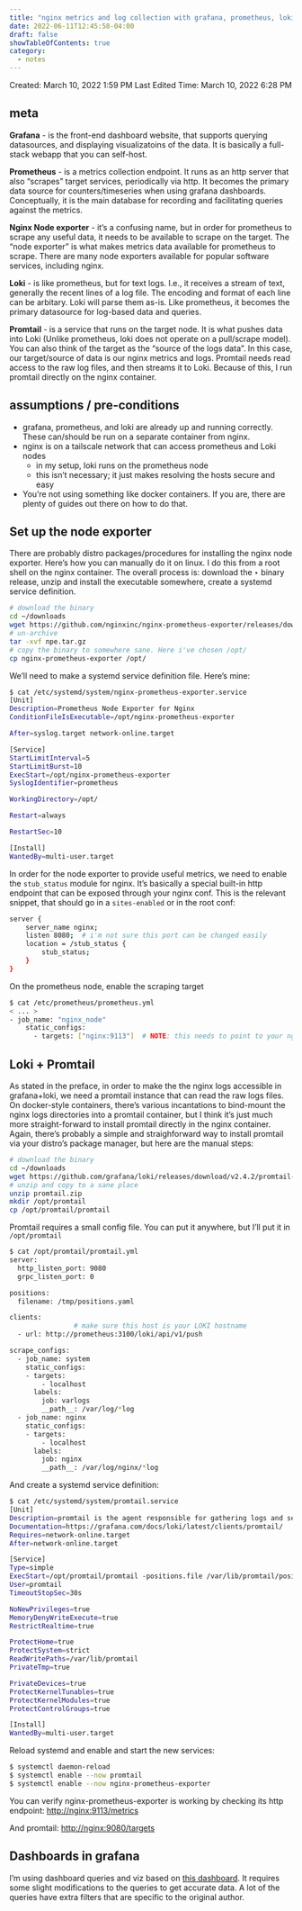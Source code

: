 ```yaml
---
title: "nginx metrics and log collection with grafana, prometheus, loki"
date: 2022-06-11T12:45:58-04:00
draft: false
showTableOfContents: true
category:
  - notes
---
```



Created: March 10, 2022 1:59 PM
Last Edited Time: March 10, 2022 6:28 PM

## meta

**Grafana** - is the front-end dashboard website, that supports querying datasources, and displaying visualizatoins of the data. It is basically a full-stack webapp that you can self-host.

**Prometheus** - is a metrics collection endpoint. It runs as an http server that also “scrapes” target services, periodically via http. It becomes the primary data source for counters/timeseries when using grafana dashboards. Conceptually, it is the main database for recording and facilitating queries against the metrics.

**Nginx Node exporter** - it’s a confusing name, but in order for prometheus to scrape any useful data, it needs to be available to scrape on the target. The “node exporter” is what makes metrics data available for prometheus to scrape. There are many node exporters available for popular software services, including nginx.

**Loki** - is like prometheus, but for text logs. I.e., it receives a stream of text, generally the recent lines of a log file. The encoding and format of each line can be arbitary. Loki will parse them as-is. Like prometheus, it becomes the primary datasource for log-based data and queries.

**Promtail** - is a service that runs on the target node. It is what pushes data into Loki (Unlike prometheus, loki does not operate on a pull/scrape model). You can also think of the target as the “source of the logs data”. In this case, our target/source of data is our nginx metrics and logs. Promtail needs read access to the raw log files, and then streams it to Loki. Because of this, I run promtail directly on the nginx container.

## assumptions / pre-conditions

- grafana, prometheus, and loki are already up and running correctly. These can/should be run on a separate container from nginx.
- nginx is on a tailscale network that can access prometheus and Loki nodes
  - in my setup, loki runs on the prometheus node
  - this isn’t necessary; it just makes resolving the hosts secure and easy
- You’re not using something like docker containers. If you are, there are plenty of guides out there on how to do that.

## Set up the node exporter

There are probably distro packages/procedures for installing the nginx node exporter. Here’s how you can manually do it on linux. I do this from a root shell on the nginx container. The overall process is: download the ‣ binary release, unzip and install the executable somewhere, create a systemd service definition.

```bash
# download the binary
cd ~/downloads
wget https://github.com/nginxinc/nginx-prometheus-exporter/releases/download/v0.10.0/nginx-prometheus-exporter_0.10.0_linux_amd64.tar.gz -O ~/downloads/npe.tar.gz
# un-archive
tar -xvf npe.tar.gz
# copy the binary to somewhere sane. Here i've chosen /opt/
cp nginx-prometheus-exporter /opt/
```

We’ll need to make a systemd service definition file. Here’s mine:

```bash
$ cat /etc/systemd/system/nginx-prometheus-exporter.service
[Unit]
Description=Prometheus Node Exporter for Nginx
ConditionFileIsExecutable=/opt/nginx-prometheus-exporter

After=syslog.target network-online.target 

[Service]
StartLimitInterval=5
StartLimitBurst=10
ExecStart=/opt/nginx-prometheus-exporter
SyslogIdentifier=prometheus

WorkingDirectory=/opt/

Restart=always

RestartSec=10

[Install]
WantedBy=multi-user.target
```

In order for the node exporter to provide useful metrics, we need to enable the `stub_status` module for nginx. It’s basically a special built-in http endpoint that can be exposed through your nginx conf. This is the relevant snippet, that should go in a `sites-enabled` or in the root conf:

```bash
server {
	server_name nginx;
	listen 8080;  # i'm not sure this port can be changed easily
	location = /stub_status {
		stub_status;
	}
}
```

On the prometheus node, enable the scraping target 

```bash
$ cat /etc/prometheus/prometheus.yml
< ... >
- job_name: "nginx_node"
    static_configs:
      - targets: ["nginx:9113"]  # NOTE: this needs to point to your nginx host
```

## Loki + Promtail

As stated in the preface, in order to make the the nginx logs accessible in grafana+loki, we need a promtail instance that can read the raw logs files. On docker-style containers, there’s various incantations to bind-mount the nginx logs directories into a promtail container, but I think it’s just much more straight-forward to install promtail directly in the nginx container. Again, there’s probably a simple and straighforward way to install promtail via your distro’s package manager, but here are the manual steps:

```bash
# download the binary
cd ~/downloads
wget https://github.com/grafana/loki/releases/download/v2.4.2/promtail-linux-amd64.zip -O ~/promtail.zip
# unzip and copy to a sane place
unzip promtail.zip
mkdir /opt/promtail
cp /opt/promtail/promtail
```

Promtail requires a small config file. You can put it anywhere, but I’ll put it in `/opt/promtail`

```bash
$ cat /opt/promtail/promtail.yml 
server:
  http_listen_port: 9080
  grpc_listen_port: 0

positions:
  filename: /tmp/positions.yaml

clients:
                # make sure this host is your LOKI hostname
  - url: http://prometheus:3100/loki/api/v1/push

scrape_configs:
  - job_name: system
    static_configs:
    - targets:
        - localhost
      labels:
        job: varlogs
        __path__: /var/log/*log
  - job_name: nginx
    static_configs:
    - targets:
        - localhost
      labels:
        job: nginx
        __path__: /var/log/nginx/*log
```

And create a systemd service definition:

```bash
$ cat /etc/systemd/system/promtail.service
[Unit]
Description=promtail is the agent responsible for gathering logs and sending them to Loki.
Documentation=https://grafana.com/docs/loki/latest/clients/promtail/
Requires=network-online.target
After=network-online.target

[Service]
Type=simple
ExecStart=/opt/promtail/promtail -positions.file /var/lib/promtail/positions.yml -config.file /opt/promtail/promtail.yml
User=promtail
TimeoutStopSec=30s

NoNewPrivileges=true
MemoryDenyWriteExecute=true
RestrictRealtime=true

ProtectHome=true
ProtectSystem=strict
ReadWritePaths=/var/lib/promtail
PrivateTmp=true

PrivateDevices=true
ProtectKernelTunables=true
ProtectKernelModules=true
ProtectControlGroups=true

[Install]
WantedBy=multi-user.target
```

Reload systemd and enable and start the new services:

```bash
$ systemctl daemon-reload
$ systemctl enable --now promtail
$ systemctl enable --now nginx-prometheus-exporter
```

You can verify nginx-prometheus-exporter is working by checking its http endpoint: [http://nginx:9113/metrics](http://nginx:9113/metrics)

And promtail: [http://nginx:9080/targets](http://nginx:9080/targets)

## Dashboards in grafana

I’m using dashboard queries and viz based on [this dashboard](https://grafana.com/grafana/dashboards/13865). It requires some slight modifications to the queries to get accurate data. A lot of the queries have extra filters that are specific to the original author.